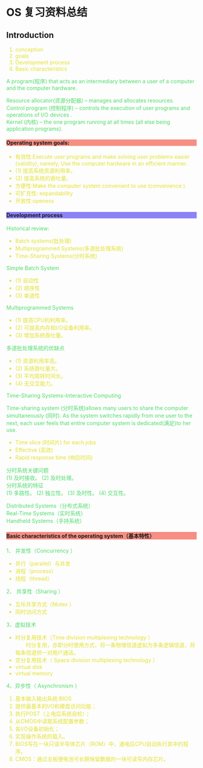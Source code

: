 <style type = "text/css">
p {
  color:rgb(80, 219, 107);
}
li {
  color:rgb(226, 224, 46)
}
h4:nth-of-type(odd){
  background-color:rgb(247, 142, 131)
  
}
h4:nth-of-type(even){
  background-color:rgb(140, 131, 247)
  
}
</style>


# OS 复习资料总结

## Introduction

1. conception
2. goals
3. Development process
4. Basic characteristics   


A program(程序) that acts as an intermediary between a user of a computer and the computer hardware.  


Resource allocator(资源分配器) – manages and allocates resources.  
Control program (控制程序) – controls the execution of user programs and operations of I/O devices .  
Kernel (内核) – the one program running at all times (all else being application programs).  

#### Operating system goals:
- 有效性:Execute user programs and make solving user  problems easier (validity), namely, Use the computer hardware in an efficient manner. 
 -  (1) 提高系统资源利用率。  
 -  (2) 提高系统的吞吐量。  
- 方便性:Make the computer system convenient to use (convenience ).  
- 可扩充性: expandability   
- 开放性:openess  

#### Development process

Historical review:
- Batch systems(批处理)
- Multiprogrammed Systems(多道批处理系统)
- Time-Sharing Systems(分时系统)

Simple Batch System
- (1) 自动性
- (2) 顺序性
- (3) 单道性  

Multiprogrammed Systems  
- (1) 提高CPU的利用率。  
- (2) 可提高内存和I/O设备利用率。  
- (3) 增加系统吞吐量。  

多道批处理系统的优缺点
- (1) 资源利用率高。
- (2) 系统吞吐量大。
- (3) 平均周转时间长。
- (4) 无交互能力。

Time-Sharing Systems–Interactive Computing 

Time-sharing system (分时系统)allows many users to share the computer simultaneously (同时). As the system switches rapidly from one user to the next, each user feels that entire computer system is dedicated(满足)to her use.
- Time slice (时间片) for each jobs  
- Effective (高效)   
- Rapid response time (响应时间)   

分时系统关键问题  
 (1) 及时接收。
 (2) 及时处理。  
分时系统的特征  
(1) 多路性。
(2) 独立性。
(3) 及时性。
(4) 交互性。 

Distributed Systems（分布式系统）  
Real-Time Systems（实时系统）  
Handheld Systems（手持系统）  
#### Basic characteristics of the operating system（基本特性）   
1、 并发性（Concurrency ）  
- 并行（parallel）与并发
- 进程（process）
- 线程（thread）    

2、 共享性（Sharing ）  
- 互斥共享方式（Mutex ）
- 同时访问方式

3、虚拟技术  
- 时分复用技术（Time division multiplexing technology ）  
　　时分复用，亦即分时使用方式，将一条物理信道虚拟为多条逻辑信道，将每条信道供一对用户通话。  
- 空分复用技术（ Space division multiplexing technology ）
 - virtual disk
 - virtual memory
 
4、异步性（ Asynchronism ）
1. 基本输入输出系统:BIOS  
2. 提供最基本的I/O和硬盘访问功能；  
3. 执行POST（上电后系统自检）；  
4. 从CMOS中读取系统配置参数；  
5. 各I/O设备初始化；  
6. 实现操作系统的载入。  
7. BIOS写在一块只读半导体芯片（ROM）中，通电后CPU自动执行其中的程序。
8. CMOS：通过主板锂电池可长期保留数据的一块可读写内存芯片。  
 
 
 
 
